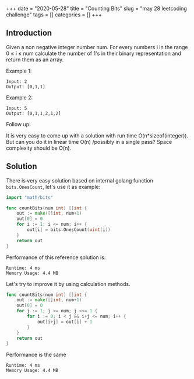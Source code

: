 +++
date = "2020-05-28"
title = "Counting Bits"
slug = "may 28 leetcoding challenge"
tags = []
categories = []
+++

## Introduction

Given a non negative integer number num. For every numbers i in the range 0 ≤ i ≤ num calculate the number of 1's in their binary representation and return them as an array.

Example 1:
```
Input: 2
Output: [0,1,1]
```

Example 2:
```
Input: 5
Output: [0,1,1,2,1,2]
```

Follow up:

It is very easy to come up with a solution with run time O(n*sizeof(integer)). But can you do it in linear time O(n) /possibly in a single pass?
Space complexity should be O(n).

## Solution

There is very easy solution based on internal golang function `bits.OnesCount`, let's use it as example:

``` go
import "math/bits"

func countBits(num int) []int {
    out := make([]int, num+1)
    out[0] = 0
    for i := 1; i <= num; i++ {
        out[i] = bits.OnesCount(uint(i))
    }
    return out
}
```

Performance of this reference solution is:
```
Runtime: 4 ms
Memory Usage: 4.4 MB
```

Let's try to improve it by using calculation methods.

``` go
func countBits(num int) []int {
    out := make([]int, num+1)
    out[0] = 0
    for j := 1; j <= num; j <<= 1 {
        for i := 0; i < j && i+j <= num; i++ {
            out[i+j] = out[i] + 1
        }
    }
    return out
}
```

Performance is the same
```
Runtime: 4 ms
Memory Usage: 4.4 MB
```
